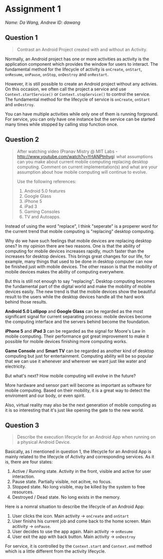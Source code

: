 # Assignment 1

_Name: Da Wang, Andrew ID: dawang_

## Question 1

> Contrast an Android Project created with and without an Activity.

Normally, an Android project has one or more activities as activity is the application component which provides the window for users to interact. The fundamental method for the lifecycle of activity is `onCreate`, `onStart`, `onResume`, `onPause`, `onStop`, `onDestroy` and `onRestart`.

However, it is still possible to create an Android project without any activies. On this occasion, we often call the project a service and use `Context.startService()` or `Context.stopService()` to control the service. The fundamental method for the lifecycle of service is `onCreate`, `onStart` and `onDestroy`.

You can have multiple activities while only one of them is running forground. For service, you can only have one instance but the service can be started many times while stopped by calling stop function once.

## Question 2

> After watching video (Pranav Mistry @ MIT Labs - http://www.youtube.com/watch?v=YrtANPtnhyg) what assumptions can you make about current mobile computing replacing desktop computing. Comment on current implementation(s) and what are your assumption about how mobile computing will continue to evolve.
> 
> Use the following references:
> 1. Android 5.0 features
> 2. Google Glass
> 3. iPhone 5
> 4. iPad 3
> 5. Gaming Consoles
> 6. TV and Autoapps.

Instead of using the word "replace", I think "seperate" is a properer word for the current trend that mobile computing is "replacing" desktop computing. 

Why do we have such feelings that mobile devices are replacing desktop ones? In my opinion there are two reasons. One is that the ability of computing for mobile devices increases rapidly, much faster than the increases for desktop devices. This brings great changes for our life, for example, many things that used to be done in desktop computer can now be finished just with mobile devices. The other reason is that the mobility of mobile devices makes the ability of computing everywhere.

But this is still not enough to say "replacing". Desktop computing becomes the fundamental part of the digital world and make the mobility of mobile devices easily. The new trend is that the mobile devices show the beautiful result to the users while the desktop devices handle all the hard work behind those results.

**Android 5.0 Lollipop** and **Google Glass** can be regarded as the most significant signal for current separating process: mobile devices become the computing interface and the servers behind become the foundation. 

**iPhone 5** and **iPad 3** can be regarded as the signal for Moore's Law in mobile computing. Their performance got great improvement to make it possible for mobile devices finishing more computing works.

**Game Console** and **Smart TV** can be regarded as another kind of desktop computing but just for entertainment. Computing ability will be so popular that we can use it whenever and wherever we want just like water and electricity.

But what's next? How mobile computing will evolve in the future?

More hardware and sensor part will become as important as software for mobile computing. Based on their mobility, it is a great way to detect the enviroment and our body, or even spirit.

Also, virtual reality may also be the next generation of mobile computing as it is so interesting that it's just like opening the gate to the new world.


## Question 3

> Describe the execution lifecycle for an Android App when running on a physical Android Device.

Basically, as I mentioned in question 1, the lifecycle for an Android App is mainly related to the lifecycle of Activity and corresponding services. As it is, there are four states:

1. Active / Running state. Activity in the front, visible and active for user interaction.
2. Pause state. Partially visible, not acitve, no focus.
3. Stopped state. No long visible, may be killed by the system to free resources.
4. Destroyed / Dead state. No long exists in the memory.

Here is a nomral situation to describe the lifecycle of an Android App: 

1. User clicks the icon. Main activity -> `onCreate` and `onStart`
2. User finishs his current job and come back to the home screen. Main acitivity -> `onPause`.
3. User decides to use the app again. Main activity -> `onResume`
4. User exit the app with back button. Main activity -> `onDestroy`

For service, it is controlled by the `Context.start` and `Context.end` method which is a little different from the activity lifecycle.


